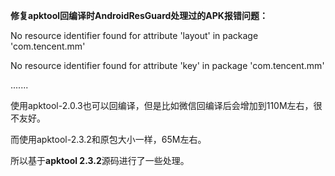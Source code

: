 **修复apktool回编译时AndroidResGuard处理过的APK报错问题：**

No resource identifier found for attribute 'layout' in package 'com.tencent.mm'

No resource identifier found for attribute 'key' in package 'com.tencent.mm'

.......


使用apktool-2.0.3也可以回编译，但是比如微信回编译后会增加到110M左右，很不友好。

而使用apktool-2.3.2和原包大小一样，65M左右。

所以基于**apktool 2.3.2**源码进行了一些处理。
